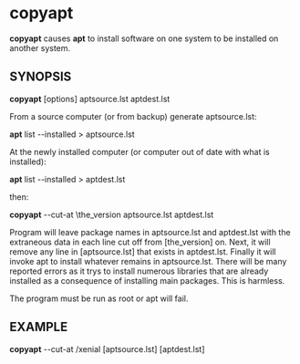# copyapt

**copyapt** causes **apt** to install software on one system to be
installed on another system.



## SYNOPSIS

**copyapt** \[options] aptsource.lst aptdest.lst

From a source computer (or from backup) generate aptsource.lst:

**apt** list --installed > aptsource.lst

At the newly installed computer (or computer out of date with
what is installed):

**apt** list --installed > aptdest.lst

then:

**copyapt** --cut-at \the_version aptsource.lst aptdest.lst

Program will leave package names in aptsource.lst and aptdest.lst with
the extraneous data in each line cut off from \[the_version] on.
Next, it will remove any line in \[aptsource.lst] that exists in aptdest.lst.
Finally it will invoke apt to install whatever remains in aptsource.lst.
There will be many reported errors as it trys to install numerous
libraries that are already installed as a consequence of installing
main packages. This is harmless.

The program must be run as root or apt will fail.

## EXAMPLE
**copyapt** --cut-at /xenial \[aptsource.lst] \[aptdest.lst]
